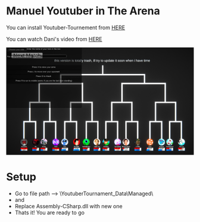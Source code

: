 # Manuel Youtuber in The Arena
You can install Youtuber-Tournement from [HERE](https://danidev.itch.io/youtuber-torunament)

You can watch Dani's video from [HERE](https://www.youtube.com/watch?v=KFHYHuyBxtY)

![Mod_Pic](https://github.com/erenbasulas/YoutuberFight-Mod/blob/master/pic/Screenshot.PNG?raw=true)

# Setup

* Go to file path --> \YoutuberTournament_Data\Managed\
* and
* Replace Assembly-CSharp.dll with new one
* Thats it! You are ready to go
